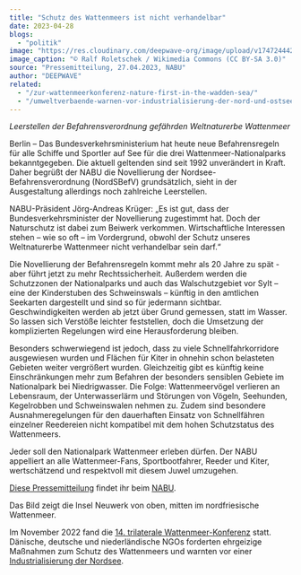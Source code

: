 ```yaml
---
title: "Schutz des Wattenmeers ist nicht verhandelbar"
date: 2023-04-28
blogs: 
  - "politik"
image: "https://res.cloudinary.com/deepwave-org/image/upload/v1747244426/deepwave.org/13-09-29-nordfriesisches-wattenmeer-RalfR-15-scaled.jpg"
image_caption: "© Ralf Roletschek / Wikimedia Commons (CC BY-SA 3.0)"
source: "Pressemitteilung, 27.04.2023, NABU"
author: "DEEPWAVE"
related: 
  - "/zur-wattenmeerkonferenz-nature-first-in-the-wadden-sea/"
  - "/umweltverbaende-warnen-vor-industrialisierung-der-nord-und-ostsee/"
---
```


_Leerstellen der Befahrensverordnung gefährden Weltnaturerbe Wattenmeer_

Berlin – Das Bundesverkehrsministerium hat heute neue Befahrensregeln für alle Schiffe und Sportler auf See für die drei Wattenmeer-Nationalparks bekanntgegeben. Die aktuell geltenden sind seit 1992 unverändert in Kraft. Daher begrüßt der NABU die Novellierung der Nordsee-Befahrensverordnung (NordSBefV) grundsätzlich, sieht in der Ausgestaltung allerdings noch zahlreiche Leerstellen.

NABU-Präsident Jörg-Andreas Krüger: „Es ist gut, dass der Bundesverkehrsminister der Novellierung zugestimmt hat. Doch der Naturschutz ist dabei zum Beiwerk verkommen. Wirtschaftliche Interessen stehen – wie so oft – im Vordergrund, obwohl der Schutz unseres Weltnaturerbe Wattenmeer nicht verhandelbar sein darf.“

Die Novellierung der Befahrensregeln kommt mehr als 20 Jahre zu spät - aber führt jetzt zu mehr Rechtssicherheit. Außerdem werden die Schutzzonen der Nationalparks und auch das Walschutzgebiet vor Sylt – eine der Kinderstuben des Schweinswals – künftig in den amtlichen Seekarten dargestellt und sind so für jedermann sichtbar. Geschwindigkeiten werden ab jetzt über Grund gemessen, statt im Wasser. So lassen sich Verstöße leichter feststellen, doch die Umsetzung der komplizierten Regelungen wird eine Herausforderung bleiben.

Besonders schwerwiegend ist jedoch, dass zu viele Schnellfahrkorridore ausgewiesen wurden und Flächen für Kiter in ohnehin schon belasteten Gebieten weiter vergrößert wurden. Gleichzeitig gibt es künftig keine Einschränkungen mehr zum Befahren der besonders sensiblen Gebiete im Nationalpark bei Niedrigwasser. Die Folge: Wattenmeervögel verlieren an Lebensraum, der Unterwasserlärm und Störungen von Vögeln, Seehunden, Kegelrobben und Schweinswalen nehmen zu. Zudem sind besondere Ausnahmeregelungen für den dauerhaften Einsatz von Schnellfähren einzelner Reedereien nicht kompatibel mit dem hohen Schutzstatus des Wattenmeers.

Jeder soll den Nationalpark Wattenmeer erleben dürfen. Der NABU appelliert an alle Wattenmeer-Fans, Sportbootfahrer, Reeder und Kiter, wertschätzend und respektvoll mit diesem Juwel umzugehen.

[Diese Pressemitteilung](https://www.nabu.de/presse/pressemitteilungen/index.php?popup=true&show=37582&db=presseservice) findet ihr beim [NABU](https://www.nabu.de/).

Das Bild zeigt die Insel Neuwerk von oben, mitten im nordfriesische Wattenmeer.

Im November 2022 fand die [14\. trilaterale Wattenmeer-Konferenz](https://www.deepwave.org/zur-wattenmeerkonferenz-nature-first-in-the-wadden-sea/) statt. Dänische, deutsche und niederländische NGOs forderten ehrgeizige Maßnahmen zum Schutz des Wattenmeers und warnten vor einer [Industrialisierung der Nordsee](https://www.deepwave.org/umweltverbaende-warnen-vor-industrialisierung-der-nord-und-ostsee/).
